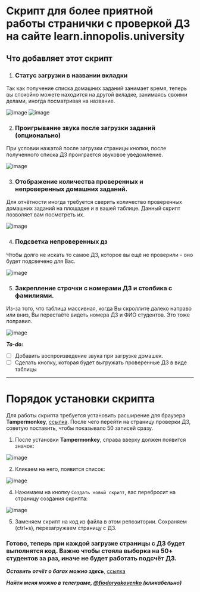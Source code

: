 # Скрипт для более приятной работы странички с проверкой ДЗ на сайте learn.innopolis.university

## Что добавляет этот скрипт
1. ### Статус загрузки в названии вкладки
Так как получение списка домашних заданий занимает время, теперь вы спокойно можете находится на другой вкладке, занимаясь своими делами, иногда посматривая на название.

![image](https://user-images.githubusercontent.com/59223504/220987731-820ee388-eaf0-4f0e-bae9-efc03af271ea.png)
![image](https://user-images.githubusercontent.com/59223504/220987746-2322292c-bca8-423b-acc5-b2b1948bd61d.png)

2. ### Проигрывание звука после загрузки заданий (опционально)
При условии нажатой после загрузки страницы кнопки, после полученного списка ДЗ проиграется звуковое уведомление.

![image](https://user-images.githubusercontent.com/59223504/221047162-ed197a0b-6d96-4600-a568-46095b345881.png)

3. ### Отображение количества проверенных и непроверенных домашних заданий.
Для отчётности иногда требуется сверить количество проверенных домашних заданий на площадке и в вашей таблице. Данный скрипт позволяет вам посмотреть их.

![image](https://user-images.githubusercontent.com/59223504/220990460-5ec42e55-94ec-447e-b35a-366c80e2c95e.png)

4. ### Подсветка непроверенных дз
Чтобы долго не искать то самое ДЗ, которое вы ещё не проверили - оно будет подсвечено для Вас.

![image](https://user-images.githubusercontent.com/59223504/220990758-7cca6848-dd3f-46d4-92d5-152b31067397.png)

5. ### Закрепление строчки с номерами ДЗ и столбика с фамилиями.
Из-за того, что таблица массивная, когда Вы скроллите далеко направо или вниз, Вы перестаёте видеть номера ДЗ и ФИО студентов. Это тоже поправил.

![image](https://user-images.githubusercontent.com/59223504/220991683-0f4fd79e-9775-4ebd-95f0-a0e85cb6cdea.png)

***To-do:***
 - [ ] Добавить воспроизведение звука при загрузке домашек.
 - [ ] Сделать кнопку, которая будет выгружать проверенные ДЗ в виде таблицы
<hr>

# Порядок установки скрипта
Для работы скрипта требуется установить расширение для браузера **Tampermonkey**, [ссылка](https://chrome.google.com/webstore/detail/tampermonkey/dhdgffkkebhmkfjojejmpbldmpobfkfo?hl=en). После чего перейти на страницу проверки ДЗ, советую поставить, чтобы показывало 50 записей сразу.

1. После установки **Tampermonkey**, справа вверху должен появится значок:

![image](https://user-images.githubusercontent.com/59223504/220985464-622d2760-8b98-469f-97f1-3fce41fa5033.png)

2. Кликаем на него, появится список:

![image](https://user-images.githubusercontent.com/59223504/220985739-068a5d0c-c647-4b48-9ffa-8e0379b0c749.png)

4. Нажимаем на кнопку ```Создать новый скрипт```, вас перебросит на страницу создания скрипта:

![image](https://user-images.githubusercontent.com/59223504/220985862-c551c92b-0e0b-410d-ac48-077bc4b1773c.png)

5. Заменяем скрипт на код из файла в этом репозитории. Сохраняем (ctrl+s), перезагружаем страницу с ДЗ.

### Готово, теперь при каждой загрузке страницы с ДЗ будет выполнятся код. Важно чтобы стояла выборка на 50+ студентов за раз, иначе не будет работать подсчёт ДЗ.

***Оставить отчёт о багах можно здесь***, [ссылка](https://github.com/limepillX/innopolis_hw_script/issues)

***Найти меня можно в телеграме, [@fiodoryakovenko](https://t.me/fiodoryakovenko) (кликабельно)***

